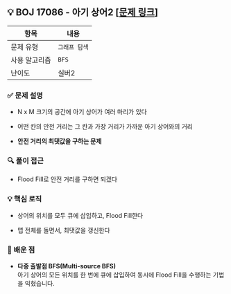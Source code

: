 ## 💡 BOJ 17086 - 아기 상어2 [[문제 링크](https://www.acmicpc.net/problem/17086)]

| 항목 | 내용 |
|------|------|
| 문제 유형 | `그래프 탐색` |
| 사용 알고리즘 | `BFS` |
| 난이도 | 실버2 |

### ✅ 문제 설명
- N x M 크기의 공간에 아기 상어가 여러 마리가 있다

- 어떤 칸의 안전 거리는 그 칸과 가장 거리가 가까운 아기 상어와의 거리

- **안전 거리의 최댓값을 구하는 문제**

### 🔍 풀이 접근
- Flood Fill로 안전 거리를 구하면 되겠다

### 💡 핵심 로직
- 상어의 위치를 모두 큐에 삽입하고, Flood Fill한다

- 맵 전체를 돌면서, 최댓값을 갱신한다

### 📌 배운 점
- **다중 출발점 BFS(Multi-source BFS)**  
아기 상어의 모든 위치를 한 번에 큐에 삽입하여 동시에 Flood Fill을 수행하는 기법을 익혔습니다.
